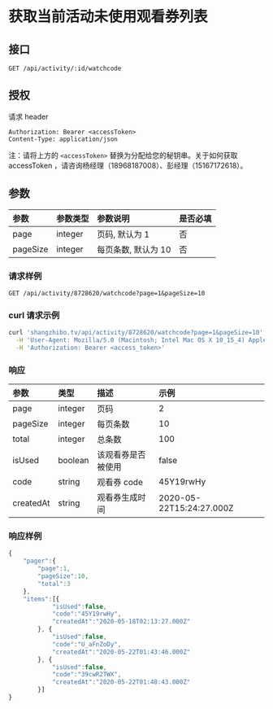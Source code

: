 # 获取当前活动未使用观看券列表

## 接口

```http
GET /api/activity/:id/watchcode
```

## 授权

请求 header

```http
Authorization: Bearer <accessToken>
Content-Type: application/json
```

注：请将上方的 `<accessToken>` 替换为分配给您的秘钥串。关于如何获取 accessToken ，请咨询杨经理（18968187008）、彭经理（15167172618）。

## 参数

| 参数 | 参数类型 | 参数说明 | 是否必填 |
| :--- | :--- | :--- | :--- |
| page | integer | 页码, 默认为 1 | 否 |
| pageSize | integer | 每页条数, 默认为 10 | 否 |

### 请求样例

```http
GET /api/activity/8728620/watchcode?page=1&pageSize=10
```

### curl 请求示例

```bash
curl 'shangzhibo.tv/api/activity/8728620/watchcode?page=1&pageSize=10' \
  -H 'User-Agent: Mozilla/5.0 (Macintosh; Intel Mac OS X 10_15_4) AppleWebKit/537.36 (KHTML, like Gecko) Chrome/83.0.4103.61 Safari/537.36' \
  -H 'Authorization: Bearer <access_token>'
```

### 响应

| 参数 | 类型 | 描述 | 示例 |
| :--- | :--- | :--- | :--- |
| page | integer | 页码 | 2 |
| pageSize | integer | 每页条数 | 10 |
| total | integer | 总条数 | 100 |
| isUsed | boolean | 该观看券是否被使用 | false |
| code | string | 观看券 code | 45Y19rwHy |
| createdAt | string | 观看券生成时间 | 2020-05-22T15:24:27.000Z |

### 响应样例

```javascript
{
    "pager":{
        "page":1,
        "pageSize":10,
        "total":3
    },
    "items":[{
            "isUsed":false,
            "code":"45Y19rwHy",
            "createdAt":"2020-05-18T02:13:27.000Z"
        }, {
            "isUsed":false,
            "code":"U_aFnZoDy",
            "createdAt":"2020-05-22T01:43:46.000Z"
        }, {
            "isUsed":false,
            "code":"39cwR2TWX",
            "createdAt":"2020-05-22T01:48:43.000Z"
        }]
}
```

